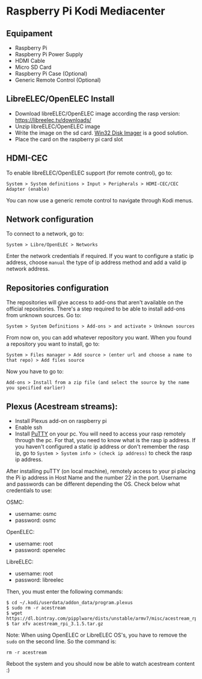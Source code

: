 # Raspberry Pi Kodi Mediacenter

Equipament
---------------------------
* Raspberry Pi
* Raspberry Pi Power Supply
* HDMI Cable
* Micro SD Card
* Raspberry Pi Case (Optional)
* Generic Remote Control (Optional)

LibreELEC/OpenELEC Install
---------------------------

* Download libreELEC/OpenELEC image according the rasp version: https://libreelec.tv/downloads/
* Unzip libreELEC/OpenELEC image
* Write the image on the sd card. [Win32 Disk Imager](https://sourceforge.net/projects/win32diskimager/) is a good solution. 
* Place the card on the raspberry pi card slot

HDMI-CEC
---------------------------

To enable libreELEC/OpenELEC support (for remote control), go to:
    
    System > System definitions > Input > Peripherals > HDMI-CEC/CEC Adapter (enable)
 
 You can now use a generic remote control to navigate through Kodi menus.
    
Network configuration
---------------------------

To connect to a network, go to:
   
    System > Libre/OpenELEC > Networks
    
Enter the network credentials if required. If you want to configure a static ip address, choose `manual` the type of ip address method and add a valid ip network address. 

Repositories configuration
---------------------------

The repositories will give access to add-ons that aren't available on the official repositories. There's a step required to be able to install add-ons from unknown sources. Go to:

    System > System Definitions > Add-ons > and activate > Unknown sources
    
From now on, you can add whatever repository you want. When you found a repository you want to install, go to:

    System > Files manager > Add source > (enter url and choose a name to that repo) > Add files source
    
Now you have to go to:

    Add-ons > Install from a zip file (and select the source by the name you specified earlier)
    

Plexus (Acestream streams):
---------------------------

* Install Plexus add-on on raspberry pi
* Enable ssh
* Install [PuTTY](http://www.putty.org/) on your pc. You will need to access your rasp remotely through the pc. For that, you need to know what is the rasp ip address. If you haven't configured a static ip address or don't remember the rasp ip, go to `System > System info > (check ip address)` to check the rasp ip address.   

After installing puTTY (on local machine), remotely access to your pi placing the Pi ip address in Host Name and the number 22 in the port.
Username and passwords can be different depending the OS. Check below what credentials to use:

OSMC:
* username: osmc
* password: osmc

OpenELEC:
* username: root
* password: openelec

LibreELEC:
* username: root
* password: libreelec

Then, you must enter the following commands:

    $ cd ~/.kodi/userdata/addon_data/program.plexus
    $ sudo rm -r acestream
    $ wget https://dl.bintray.com/pipplware/dists/unstable/armv7/misc/acestream_rpi_3.1.5.tar.gz
    $ tar xfv acestream_rpi_3.1.5.tar.gz
 
Note: When using OpenELEC or LibreELEC OS's, you have to remove the `sudo` on the second line. So the command is:
    
    rm -r acestream
    
Reboot the system and you should now be able to watch acestream content :)
